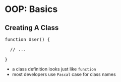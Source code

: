 # OOP: Basics
## Creating A Class

<pre class="code javascript" >
function User() {
  
  // ...

}
</pre>

* a class definition looks just like `function`
* most developers use `Pascal` case for class names